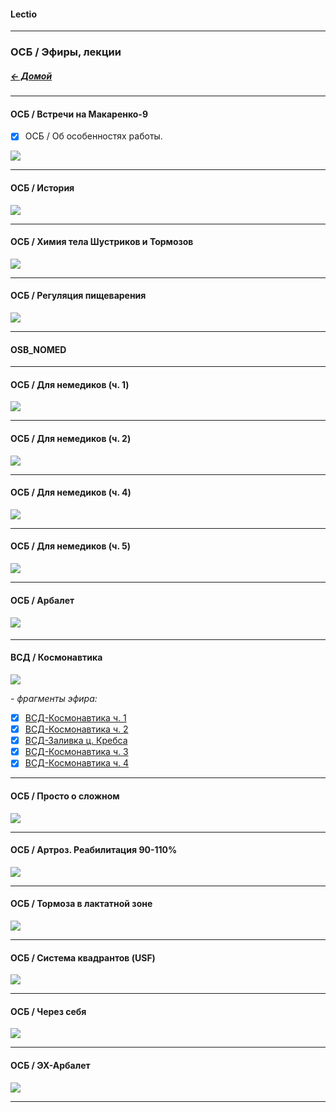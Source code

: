 #### Lectio
***  
### ОСБ / Эфиры, лекции
##### [← Домой](!0SB.md#OSB)  

***  
#### ОСБ / Встречи на Макаренко-9   
- [x] ОСБ / Об особенностях работы.   

[![](https://i.ytimg.com/vi_webp/WGZL00VWwgg/maxresdefault.webp)](https://youtu.be/WGZL00VWwgg)   

***
#### ОСБ / История  
[![](https://telegra.ph/file/ca4b6b6f05f5cef53a6cf.jpg)](https://t.me/c/1484776022/37227)   

***  
#### ОСБ / Химия тела Шустриков и Тормозов
[![](https://i.ytimg.com/vi_webp/JI8p2rWPmaA/maxresdefault.webp)](https://youtu.be/JI8p2rWPmaA)   

***
#### ОСБ / Регуляция пищеварения  
[![](https://i.ytimg.com/vi/glmEFiknS-Q/maxresdefault.jpg)](https://www.youtube.com/watch?v=glmEFiknS-Q)   

***  
#### OSB_NOMED
***  
#### ОСБ / Для немедиков (ч. 1)  
[![](https://telegra.ph/file/6fc97edb46138fb91b219.jpg)](https://youtu.be/tHwT3SowHb8)  

***  
#### ОСБ / Для немедиков (ч. 2)  
[![](https://i.ytimg.com/vi/6y42fqU8Sr8/maxresdefault.jpg)](https://youtu.be/6y42fqU8Sr8)  

***  
#### ОСБ / Для немедиков (ч. 4)  
[![](https://i.ytimg.com/vi/5lXo6l_xGTA/maxresdefault.jpg)](https://youtu.be/5lXo6l_xGTA)  

***  
#### ОСБ / Для немедиков (ч. 5)  
[![](https://i.ytimg.com/vi/HkLexldO1D8/maxresdefault.jpg)](https://youtu.be/HkLexldO1D8)  

***  
#### ОСБ / Арбалет   
#### [![](https://i.ytimg.com/vi/pouFQqZgRHQ/maxresdefault.jpg)](Arbalet.md#OSB_Arbalet)   

***
#### ВСД / Космонавтика
![](https://telegra.ph/file/6f7ba784d854f41b9ea87.jpg)   

_- фрагменты эфира:_
- [x] [ВСД-Космонавтика ч. 1](https://t.me/osbmd/3032)
- [x] [ВСД-Космонавтика ч. 2](https://t.me/osbmd/3038)
- [x] [ВСД-Заливка ц. Кребса](https://t.me/osbmd/3056)
- [x] [ВСД-Космонавтика ч. 3](https://t.me/osbmd/3057)
- [x] [ВСД-Космонавтика ч. 4](https://t.me/osbmd/3060)

***  
#### ОСБ / Просто о сложном  
[![](https://i.ytimg.com/vi/Z6PzwQQP4YI/hqdefault.jpg)](https://youtu.be/Z6PzwQQP4YI)   

***
#### ОСБ / Артроз. Реабилитация 90-110%  
[![](https://i.ytimg.com/vi/pE5w9L_zF1I/hqdefault.jpg)](https://www.youtube.com/watch?v=pE5w9L_zF1I)   

***
#### ОСБ / Тормоза в лактатной зоне
[![](https://i.ytimg.com/vi_webp/bJgOP_5Hn1U/maxresdefault.webp)](https://www.youtube.com/watch?v=bJgOP_5Hn1U)   

***   
#### ОСБ / Система квадрантов (USF)  
[![](https://img.youtube.com/vi/w2yfEDAl514/maxresdefault.jpg)](https://youtu.be/w2yfEDAl514)  

***  
#### ОСБ / Через себя  
[![](https://i.ytimg.com/vi/VeKZjx462bw/hqdefault.jpg)](https://youtu.be/VeKZjx462bw)   

***  
#### ОСБ / ЭХ-Арбалет
[![](https://img.youtube.com/vi/47bunZt5erw/maxresdefault.jpg)](https://www.youtube.com/watch?v=47bunZt5erw)  

***  
